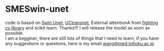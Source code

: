 # SMESwin-unet


code is based on [Swin Unet](https://github.com/HuCaoFighting/Swin-Unet), [UCtransnet](https://github.com/McGregorWwww/UCTransNet),  External attentionA from [fighting cv library](https://github.com/xmu-xiaoma666/External-Attention-pytorch) and scikit learn. Thanks!!!
I will release the model as soon as possible.  
I am a begginer, there are still lots of things that I need to learn, if you have any suggestions or questions, here is my email wang@med.tohoku.ac.jp

